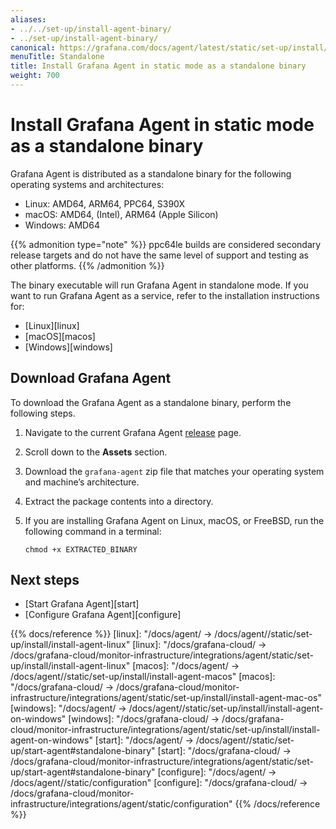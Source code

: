 ```yaml
---
aliases:
- ../../set-up/install-agent-binary/
- ../set-up/install-agent-binary/
canonical: https://grafana.com/docs/agent/latest/static/set-up/install/install-agent-binary/
menuTitle: Standalone
title: Install Grafana Agent in static mode as a standalone binary
weight: 700
---
```


# Install Grafana Agent in static mode as a standalone binary

Grafana Agent is distributed as a standalone binary for the following operating systems and architectures:

* Linux: AMD64, ARM64, PPC64, S390X
* macOS: AMD64, (Intel),  ARM64 (Apple Silicon)
* Windows: AMD64

{{% admonition type="note" %}}
ppc64le builds are considered secondary release targets and do not have the same level of support and testing as other platforms.
{{% /admonition %}}

The binary executable will run Grafana Agent in standalone mode. If you want to run Grafana Agent as a service, refer to the installation instructions for:

* [Linux][linux]
* [macOS][macos]
* [Windows][windows]

## Download Grafana Agent

To download the Grafana Agent as a standalone binary, perform the following steps.

1. Navigate to the current Grafana Agent [release](https://github.com/grafana/agent/releases) page.

1. Scroll down to the **Assets** section.

1. Download the `grafana-agent` zip file that matches your operating system and machine’s architecture.

1. Extract the package contents into a directory.

1. If you are installing Grafana Agent on Linux, macOS, or FreeBSD, run the following command in a terminal:

   ```shell
   chmod +x EXTRACTED_BINARY
   ```

## Next steps

* [Start Grafana Agent][start]
* [Configure Grafana Agent][configure]

{{% docs/reference %}}
[linux]: "/docs/agent/ -> /docs/agent/<AGENT VERSION>/static/set-up/install/install-agent-linux"
[linux]: "/docs/grafana-cloud/ -> /docs/grafana-cloud/monitor-infrastructure/integrations/agent/static/set-up/install/install-agent-linux"
[macos]: "/docs/agent/ -> /docs/agent/<AGENT VERSION>/static/set-up/install/install-agent-macos"
[macos]: "/docs/grafana-cloud/ -> /docs/grafana-cloud/monitor-infrastructure/integrations/agent/static/set-up/install/install-agent-mac-os"
[windows]: "/docs/agent/ -> /docs/agent/<AGENT VERSION>/static/set-up/install/install-agent-on-windows"
[windows]: "/docs/grafana-cloud/ -> /docs/grafana-cloud/monitor-infrastructure/integrations/agent/static/set-up/install/install-agent-on-windows"
[start]: "/docs/agent/ -> /docs/agent/<AGENT VERSION>/static/set-up/start-agent#standalone-binary"
[start]: "/docs/grafana-cloud/ -> /docs/grafana-cloud/monitor-infrastructure/integrations/agent/static/set-up/start-agent#standalone-binary"
[configure]: "/docs/agent/ -> /docs/agent/<AGENT VERSION>/static/configuration"
[configure]: "/docs/grafana-cloud/ -> /docs/grafana-cloud/monitor-infrastructure/integrations/agent/static/configuration"
{{% /docs/reference %}}
